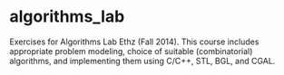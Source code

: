 # algorithms_lab
Exercises for Algorithms Lab Ethz (Fall 2014). This course includes appropriate problem modeling, choice of suitable (combinatorial) algorithms, and implementing them using C/C++, STL, BGL, and CGAL.
